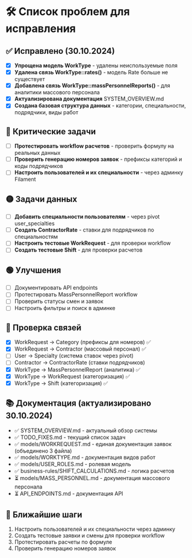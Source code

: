 # 🛠️ Список проблем для исправления

## ✅ Исправлено (30.10.2024)
- [x] **Упрощена модель WorkType** - удалены неиспользуемые поля
- [x] **Удалена связь WorkType::rates()** - модель Rate больше не существует
- [x] **Добавлена связь WorkType::massPersonnelReports()** - для аналитики массового персонала
- [x] **Актуализирована документация** SYSTEM_OVERVIEW.md
- [x] **Создана базовая структура данных** - категории, специальности, подрядчики, виды работ

## 🔴 Критические задачи
- [ ] **Протестировать workflow расчетов** - проверить формулу на реальных данных
- [ ] **Проверить генерацию номеров заявок** - префиксы категорий и коды подрядчиков
- [ ] **Настроить пользователей и их специальности** - через админку Filament

## 🟡 Задачи данных
- [ ] **Добавить специальности пользователям** - через pivot user_specialties
- [ ] **Создать ContractorRate** - ставки для подрядчиков по специальностям
- [ ] **Настроить тестовые WorkRequest** - для проверки workflow
- [ ] **Создать тестовые Shift** - для проверки расчетов

## 🟢 Улучшения
- [ ] Документировать API endpoints
- [ ] Протестировать MassPersonnelReport workflow
- [ ] Проверить статусы смен и заявок
- [ ] Настроить фильтры и поиск в админке

## 🔗 Проверка связей
- [x] WorkRequest → Category (префиксы для номеров) ✅
- [x] WorkRequest → Contractor (массовый персонал) ✅  
- [ ] User → Specialty (система ставок через pivot)
- [ ] Contractor → ContractorRate (ставки подрядчиков)
- [x] WorkType → MassPersonnelReport (аналитика) ✅
- [x] WorkType → WorkRequest (категоризация) ✅
- [x] WorkType → Shift (категоризация) ✅

## 📚 Документация (актуализировано 30.10.2024)
- ✅ SYSTEM_OVERVIEW.md - актуальный обзор системы
- ✅ TODO_FIXES.md - текущий список задач
- ✅ models/WORKREQUEST.md - единая документация заявок (объединено 3 файла)
- ✅ models/WORKTYPE.md - документация видов работ
- ✅ models/USER_ROLES.md - ролевая модель
- ✅ business-rules/SHIFT_CALCULATIONS.md - логика расчетов
- ⏳ models/MASS_PERSONNEL.md - документация массового персонала
- ⏳ API_ENDPOINTS.md - документация API

## 🎯 Ближайшие шаги
1. Настроить пользователей и их специальности через админку
2. Создать тестовые заявки и смены для проверки workflow
3. Протестировать расчеты по формуле
4. Проверить генерацию номеров заявок
